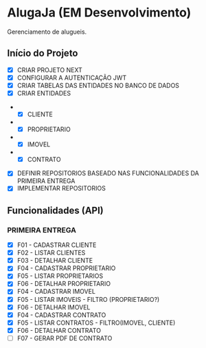 # AlugaJa (EM Desenvolvimento)

Gerenciamento de alugueis.

## Início do Projeto

- [x] CRIAR PROJETO NEXT
- [x] CONFIGURAR A AUTENTICAÇÃO JWT
- [x] CRIAR TABELAS DAS ENTIDADES NO BANCO DE DADOS
- [x] CRIAR ENTIDADES
- - [x] CLIENTE
- - [x] PROPRIETARIO
- - [x] IMOVEL
- - [x] CONTRATO
- [x] DEFINIR REPOSITORIOS BASEADO NAS FUNCIONALIDADES DA PRIMEIRA ENTREGA
- [x] IMPLEMENTAR REPOSITORIOS

## Funcionalidades (API)

### PRIMEIRA ENTREGA

- [x] F01 - CADASTRAR CLIENTE
- [x] F02 - LISTAR CLIENTES
- [x] F03 - DETALHAR CLIENTE
- [x] F04 - CADASTRAR PROPRIETARIO
- [x] F05 - LISTAR PROPRIETARIOS
- [x] F06 - DETALHAR PROPRIETARIO
- [x] F04 - CADASTRAR IMOVEL
- [x] F05 - LISTAR IMOVEIS - FILTRO (PROPRIETARIO?)
- [x] F06 - DETALHAR IMOVEL
- [x] F04 - CADASTRAR CONTRATO
- [x] F05 - LISTAR CONTRATOS - FILTRO(IMOVEL, CLIENTE)
- [x] F06 - DETALHAR CONTRATO
- [ ] F07 - GERAR PDF DE CONTRATO
